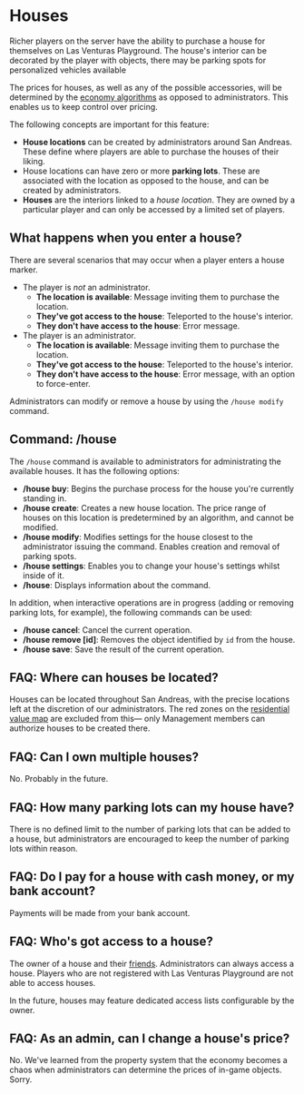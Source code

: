 # Houses
Richer players on the server have the ability to purchase a house for themselves on Las Venturas
Playground. The house's interior can be decorated by the player with objects, there may be parking
spots for personalized vehicles available 

The prices for houses, as well as any of the possible accessories, will be determined by the
[economy algorithms](https://github.com/LVPlayground/playground/tree/master/javascript/features/economy)
as opposed to administrators. This enables us to keep control over pricing.

The following concepts are important for this feature:
  - **House locations** can be created by administrators around San Andreas. These define where
    players are able to purchase the houses of their liking.
  - House locations can have zero or more **parking lots**. These are associated with the
    location as opposed to the house, and can be created by administrators.
  - **Houses** are the interiors linked to a _house location_. They are owned by a particular player
    and can only be accessed by a limited set of players.


## What happens when you enter a house?
There are several scenarios that may occur when a player enters a house marker.

  - The player is _not_ an administrator.
    - **The location is available**: Message inviting them to purchase the location.
    - **They've got access to the house**: Teleported to the house's interior.
    - **They don't have access to the house**: Error message.
  - The player is an administrator.
    - **The location is available**: Message inviting them to purchase the location.
    - **They've got access to the house**: Teleported to the house's interior.
    - **They don't have access to the house**: Error message, with an option to force-enter.

Administrators can modify or remove a house by using the `/house modify` command.


## Command: /house
The `/house` command is available to administrators for administrating the available houses. It has
the following options:

  - **/house buy**: Begins the purchase process for the house you're currently standing in.
  - **/house create**: Creates a new house location. The price range of houses on this location is
    predetermined by an algorithm, and cannot be modified.
  - **/house modify**: Modifies settings for the house closest to the administrator issuing the
    command. Enables creation and removal of parking spots.
  - **/house settings**: Enables you to change your house's settings whilst inside of it.
  - **/house**: Displays information about the command.

In addition, when interactive operations are in progress (adding or removing parking lots, for
example), the following commands can be used:

  - **/house cancel**: Cancel the current operation.
  - **/house remove [id]**: Removes the object identified by `id` from the house.
  - **/house save**: Save the result of the current operation.


## FAQ: Where can houses be located?
Houses can be located throughout San Andreas, with the precise locations left at the discretion of
our administrators. The red zones on the [residential value map](https://sa-mp.nl/tools/visualize-map/)
are excluded from this— only Management members can authorize houses to be created there.


## FAQ: Can I own multiple houses?
No. Probably in the future.


## FAQ: How many parking lots can my house have?
There is no defined limit to the number of parking lots that can be added to a house, but
administrators are encouraged to keep the number of parking lots within reason.


## FAQ: Do I pay for a house with cash money, or my bank account?
Payments will be made from your bank account.


## FAQ: Who's got access to a house?
The owner of a house and their [friends](../friends/). Administrators can always access a house.
Players who are not registered with Las Venturas Playground are not able to access houses.

In the future, houses may feature dedicated access lists configurable by the owner.


## FAQ: As an admin, can I change a house's price?
No. We've learned from the property system that the economy becomes a chaos when administrators can
determine the prices of in-game objects. Sorry.
